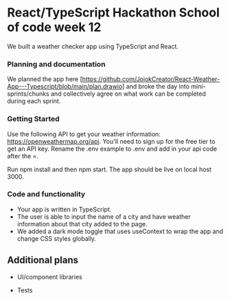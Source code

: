 # React/TypeScript Hackathon School of code week 12

We built a weather checker app using TypeScript and React.

### Planning and documentation

We planned the app here [https://github.com/JojokCreator/React-Weather-App---Typescript/blob/main/plan.drawio] and broke the day into mini-sprints/chunks and collectively agree on what work can be completed during each sprint.

### Getting Started
Use the following API to get your weather information: https://openweathermap.org/api. You'll need to sign up for the free tier to get an API key. Rename the .env example to .env and add in your api code after the =.

Run npm install and then npm start. The app should be live on local host 3000.

### Code and functionality

- Your app is written in TypeScript.
- The user is able to input the name of a city and have weather information about that city added to the page. 
- We added a dark mode toggle that uses useContext to wrap the app and change CSS styles globally.

## Additional plans

- UI/component libraries

- Tests
